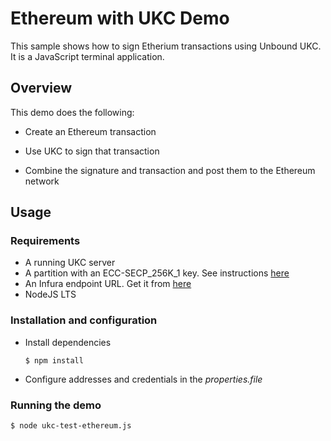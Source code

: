 # Ethereum with UKC Demo

This sample shows how to sign Etherium transactions using Unbound UKC. It is a JavaScript terminal application.

## Overview
This demo does the following:

* Create an Ethereum transaction

* Use UKC to sign that transaction

* Combine the signature and transaction and post them to the Ethereum network


## Usage
### Requirements
* A running UKC server 
* A partition with an ECC-SECP_256K_1 key. See instructions [here](https://www.unboundtech.com/docs/UKC/UKC_User_Guide/HTML/Content/Products/UKC-EKM/UKC_User_Guide/UI/SO_UI/KeyTab.html#h3_2)
* An Infura endpoint URL. Get it from [here](https://infura.io)
* NodeJS LTS

### Installation and configuration
* Install dependencies
    ```
    $ npm install
    ```
* Configure addresses and credentials in the *properties.file*
	
	
### Running the demo
```
$ node ukc-test-ethereum.js
```
